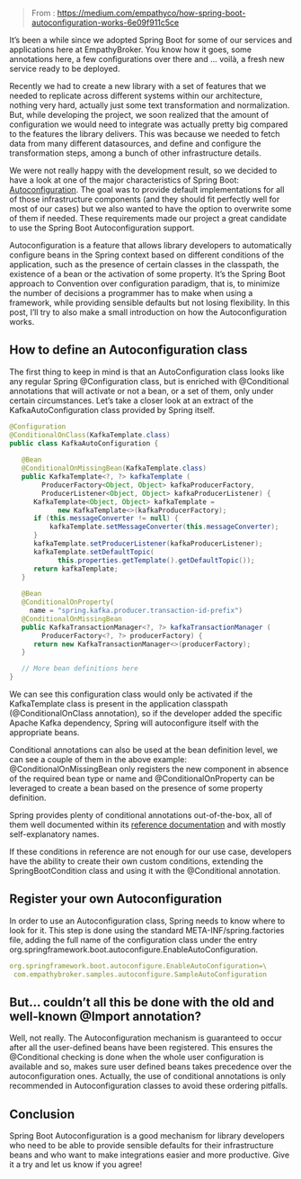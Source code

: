 > From : https://medium.com/empathyco/how-spring-boot-autoconfiguration-works-6e09f911c5ce


It’s been a while since we adopted Spring Boot for some of our services and applications here at EmpathyBroker. You know how it goes, some annotations here, a few configurations over there and … voilà, a fresh new service ready to be deployed.

Recently we had to create a new library with a set of features that we needed to replicate across different systems within our architecture, nothing very hard, actually just some text transformation and normalization. But, while developing the project, we soon realized that the amount of configuration we would need to integrate was actually pretty big compared to the features the library delivers. This was because we needed to fetch data from many different datasources, and define and configure the transformation steps, among a bunch of other infrastructure details.

We were not really happy with the development result, so we decided to have a look at one of the major characteristics of Spring Boot: [Autoconfiguration](https://docs.spring.io/spring-boot/docs/current/reference/html/boot-features-developing-auto-configuration.html). The goal was to provide default implementations for all of those infrastructure components (and they should fit perfectly well for most of our cases) but we also wanted to have the option to overwrite some of them if needed. These requirements made our project a great candidate to use the Spring Boot Autoconfiguration support.

Autoconfiguration is a feature that allows library developers to automatically configure beans in the Spring context based on different conditions of the application, such as the presence of certain classes in the classpath, the existence of a bean or the activation of some property. It’s the Spring Boot approach to Convention over configuration paradigm, that is, to minimize the number of decisions a programmer has to make when using a framework, while providing sensible defaults but not losing flexibility. In this post, I’ll try to also make a small introduction on how the Autoconfiguration works.


## How to define an Autoconfiguration class
The first thing to keep in mind is that an AutoConfiguration class looks like any regular Spring @Configuration class, but is enriched with @Conditional annotations that will activate or not a bean, or a set of them, only under certain circumstances. Let’s take a closer look at an extract of the KafkaAutoConfiguration class provided by Spring itself.
```java
@Configuration
@ConditionalOnClass(KafkaTemplate.class)
public class KafkaAutoConfiguration {
 
   @Bean
   @ConditionalOnMissingBean(KafkaTemplate.class)
   public KafkaTemplate<?, ?> kafkaTemplate (
        ProducerFactory<Object, Object> kafkaProducerFactory,
        ProducerListener<Object, Object> kafkaProducerListener) {
      KafkaTemplate<Object, Object> kafkaTemplate =
            new KafkaTemplate<>(kafkaProducerFactory);
      if (this.messageConverter != null) {
          kafkaTemplate.setMessageConverter(this.messageConverter);
      }
      kafkaTemplate.setProducerListener(kafkaProducerListener);
      kafkaTemplate.setDefaultTopic(
            this.properties.getTemplate().getDefaultTopic());
      return kafkaTemplate;
   }
 
   @Bean
   @ConditionalOnProperty(
     name = "spring.kafka.producer.transaction-id-prefix")
   @ConditionalOnMissingBean
   public KafkaTransactionManager<?, ?> kafkaTransactionManager (
        ProducerFactory<?, ?> producerFactory) {
      return new KafkaTransactionManager<>(producerFactory);
   }

   // More bean definitions here
}
```

We can see this configuration class would only be activated if the KafkaTemplate class is present in the application classpath (@ConditionalOnClass annotation), so if the developer added the specific Apache Kafka dependency, Spring will autoconfigure itself with the appropriate beans.

Conditional annotations can also be used at the bean definition level, we can see a couple of them in the above example: @ConditionalOnMissingBean only registers the new component in absence of the required bean type or name and @ConditionalOnProperty can be leveraged to create a bean based on the presence of some property definition.

Spring provides plenty of conditional annotations out-of-the-box, all of them well documented within its [reference documentation](https://docs.spring.io/spring-boot/docs/current/reference/html/boot-features-developing-auto-configuration.html) and with mostly self-explanatory names.

If these conditions in reference are not enough for our use case, developers have the ability to create their own custom conditions, extending the SpringBootCondition class and using it with the @Conditional annotation.

## Register your own Autoconfiguration
In order to use an Autoconfiguration class, Spring needs to know where to look for it. This step is done using the standard META-INF/spring.factories file, adding the full name of the configuration class under the entry org.springframework.boot.autoconfigure.EnableAutoConfiguration.

```yaml
org.springframework.boot.autoconfigure.EnableAutoConfiguration=\
 com.empathybroker.samples.autoconfigure.SampleAutoConfiguration
```

## But… couldn’t all this be done with the old and well-known @Import annotation?
Well, not really. The Autoconfiguration mechanism is guaranteed to occur after all the user-defined beans have been registered. This ensures the @Conditional checking is done when the whole user configuration is available and so, makes sure user defined beans takes precedence over the autoconfiguration ones. Actually, the use of conditional annotations is only recommended in Autoconfiguration classes to avoid these ordering pitfalls.

## Conclusion
Spring Boot Autoconfiguration is a good mechanism for library developers who need to be able to provide sensible defaults for their infrastructure beans and who want to make integrations easier and more productive. Give it a try and let us know if you agree!